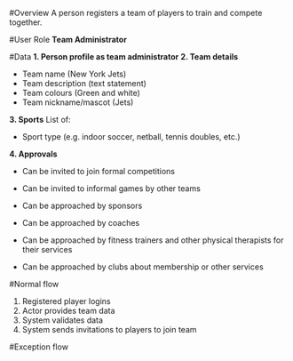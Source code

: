 #Overview
A person registers a team of players to train and compete together.

#User Role
**Team Administrator**

#Data
**1. Person profile as team administrator**
**2. Team details**
- Team name (New York Jets)
- Team description (text statement)
- Team colours (Green and white)
- Team nickname/mascot (Jets)

**3. Sports**
List of:
- Sport type (e.g. indoor soccer, netball, tennis doubles, etc.)

**4. Approvals**
- Can be invited to join formal competitions 
- Can be invited to informal games by other teams

- Can be approached by sponsors
- Can be approached by coaches
- Can be approached by fitness trainers and other physical therapists for their services
- Can be approached by clubs about membership or other services


#Normal flow
1. Registered player logins
2. Actor provides team data
3. System validates data
4. System sends invitations to players to join team

#Exception flow
